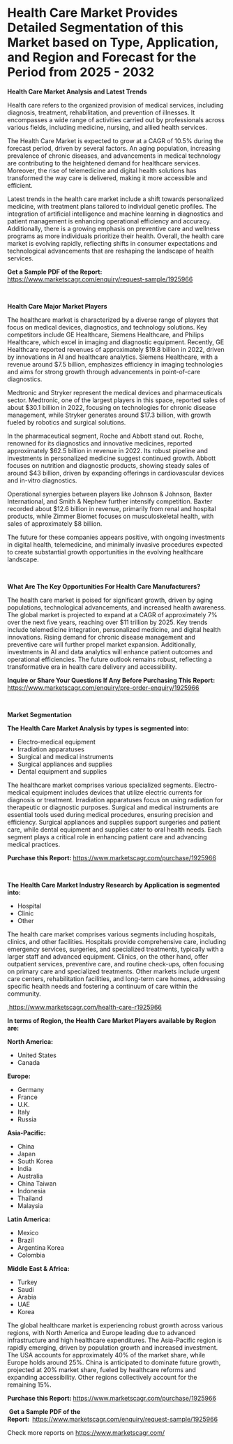 <p><h1>Health Care Market Provides Detailed Segmentation of this Market based on Type, Application, and Region and Forecast for the Period from 2025 - 2032</h1></p><p><strong>Health Care Market Analysis and Latest Trends</strong></p>
<p><p>Health care refers to the organized provision of medical services, including diagnosis, treatment, rehabilitation, and prevention of illnesses. It encompasses a wide range of activities carried out by professionals across various fields, including medicine, nursing, and allied health services.</p><p>The Health Care Market is expected to grow at a CAGR of 10.5% during the forecast period, driven by several factors. An aging population, increasing prevalence of chronic diseases, and advancements in medical technology are contributing to the heightened demand for healthcare services. Moreover, the rise of telemedicine and digital health solutions has transformed the way care is delivered, making it more accessible and efficient. </p><p>Latest trends in the health care market include a shift towards personalized medicine, with treatment plans tailored to individual genetic profiles. The integration of artificial intelligence and machine learning in diagnostics and patient management is enhancing operational efficiency and accuracy. Additionally, there is a growing emphasis on preventive care and wellness programs as more individuals prioritize their health. Overall, the health care market is evolving rapidly, reflecting shifts in consumer expectations and technological advancements that are reshaping the landscape of health services.</p></p>
<p><strong>Get a Sample PDF of the Report:&nbsp;</strong> <a href="https://www.marketscagr.com/enquiry/request-sample/1925966?utm_campaign=3124&utm_medium=2&utm_source=Github&utm_content=ia&utm_term=28032025&utm_id=health-care">https://www.marketscagr.com/enquiry/request-sample/1925966</a></p>
<p>&nbsp;</p>
<p><strong>Health Care Major Market Players</strong></p>
<p><p>The healthcare market is characterized by a diverse range of players that focus on medical devices, diagnostics, and technology solutions. Key competitors include GE Healthcare, Siemens Healthcare, and Philips Healthcare, which excel in imaging and diagnostic equipment. Recently, GE Healthcare reported revenues of approximately $19.8 billion in 2022, driven by innovations in AI and healthcare analytics. Siemens Healthcare, with a revenue around $7.5 billion, emphasizes efficiency in imaging technologies and aims for strong growth through advancements in point-of-care diagnostics.</p><p>Medtronic and Stryker represent the medical devices and pharmaceuticals sector. Medtronic, one of the largest players in this space, reported sales of about $30.1 billion in 2022, focusing on technologies for chronic disease management, while Stryker generates around $17.3 billion, with growth fueled by robotics and surgical solutions. </p><p>In the pharmaceutical segment, Roche and Abbott stand out. Roche, renowned for its diagnostics and innovative medicines, reported approximately $62.5 billion in revenue in 2022. Its robust pipeline and investments in personalized medicine suggest continued growth. Abbott focuses on nutrition and diagnostic products, showing steady sales of around $43 billion, driven by expanding offerings in cardiovascular devices and in-vitro diagnostics.</p><p>Operational synergies between players like Johnson & Johnson, Baxter International, and Smith & Nephew further intensify competition. Baxter recorded about $12.6 billion in revenue, primarily from renal and hospital products, while Zimmer Biomet focuses on musculoskeletal health, with sales of approximately $8 billion.</p><p>The future for these companies appears positive, with ongoing investments in digital health, telemedicine, and minimally invasive procedures expected to create substantial growth opportunities in the evolving healthcare landscape.</p></p>
<p>&nbsp;</p>
<p><strong>What Are The Key Opportunities For Health Care Manufacturers?</strong></p>
<p><p>The health care market is poised for significant growth, driven by aging populations, technological advancements, and increased health awareness. The global market is projected to expand at a CAGR of approximately 7% over the next five years, reaching over $11 trillion by 2025. Key trends include telemedicine integration, personalized medicine, and digital health innovations. Rising demand for chronic disease management and preventive care will further propel market expansion. Additionally, investments in AI and data analytics will enhance patient outcomes and operational efficiencies. The future outlook remains robust, reflecting a transformative era in health care delivery and accessibility.</p></p>
<p><strong>Inquire or Share Your Questions If Any Before Purchasing This Report:</strong> <a href="https://www.marketscagr.com/enquiry/pre-order-enquiry/1925966?utm_campaign=3124&utm_medium=2&utm_source=Github&utm_content=ia&utm_term=28032025&utm_id=health-care">https://www.marketscagr.com/enquiry/pre-order-enquiry/1925966</a></p>
<p>&nbsp;</p>
<p><strong>Market Segmentation</strong></p>
<p><strong>The Health Care Market Analysis by types is segmented into:</strong></p>
<p><ul><li>Electro-medical equipment</li><li>Irradiation apparatuses</li><li>Surgical and medical instruments</li><li>Surgical appliances and supplies</li><li>Dental equipment and supplies</li></ul></p>
<p><p>The healthcare market comprises various specialized segments. Electro-medical equipment includes devices that utilize electric currents for diagnosis or treatment. Irradiation apparatuses focus on using radiation for therapeutic or diagnostic purposes. Surgical and medical instruments are essential tools used during medical procedures, ensuring precision and efficiency. Surgical appliances and supplies support surgeries and patient care, while dental equipment and supplies cater to oral health needs. Each segment plays a critical role in enhancing patient care and advancing medical practices.</p></p>
<p><strong>Purchase this Report:&nbsp;</strong><a href="https://www.marketscagr.com/purchase/1925966?utm_campaign=3124&utm_medium=2&utm_source=Github&utm_content=ia&utm_term=28032025&utm_id=health-care">https://www.marketscagr.com/purchase/1925966</a></p>
<p>&nbsp;</p>
<p><strong>The Health Care Market Industry Research by Application is segmented into:</strong></p>
<p><ul><li>Hospital</li><li>Clinic</li><li>Other</li></ul></p>
<p><p>The health care market comprises various segments including hospitals, clinics, and other facilities. Hospitals provide comprehensive care, including emergency services, surgeries, and specialized treatments, typically with a larger staff and advanced equipment. Clinics, on the other hand, offer outpatient services, preventive care, and routine check-ups, often focusing on primary care and specialized treatments. Other markets include urgent care centers, rehabilitation facilities, and long-term care homes, addressing specific health needs and fostering a continuum of care within the community.</p></p>
<p><a href="https://www.marketscagr.com/health-care-r1925966?utm_campaign=3124&utm_medium=2&utm_source=Github&utm_content=ia&utm_term=28032025&utm_id=health-care">&nbsp;https://www.marketscagr.com/health-care-r1925966</a></p>
<p><strong>In terms of Region, the Health Care Market Players available by Region are:</strong></p>
<p>
    <p> <strong> North America: </strong>
        <ul>
            <li>United States</li>
            <li>Canada</li>
        </ul>
        </p> 
    <p> <strong> Europe: </strong>
        <ul>
            <li>Germany</li>
            <li>France</li>
            <li>U.K.</li>
            <li>Italy</li>
            <li>Russia</li>
        </ul>
        </p> 
    <p> <strong> Asia-Pacific: </strong>
        <ul>
            <li>China</li>
            <li>Japan</li>
            <li>South Korea</li>
            <li>India</li>
            <li>Australia</li>
            <li>China Taiwan</li>
            <li>Indonesia</li>
            <li>Thailand</li>
            <li>Malaysia</li>
        </ul>
        </p> 
    <p> <strong> Latin America: </strong>
        <ul>
            <li>Mexico</li>
            <li>Brazil</li>
            <li>Argentina Korea</li>
            <li>Colombia</li>
        </ul>
        </p> 
    <p> <strong> Middle East & Africa: </strong>
        <ul>
            <li>Turkey</li>
            <li>Saudi</li>
            <li>Arabia</li>
            <li>UAE</li>
            <li>Korea</li>
        </ul>
    </p>
    </p>
<p><p>The global healthcare market is experiencing robust growth across various regions, with North America and Europe leading due to advanced infrastructure and high healthcare expenditures. The Asia-Pacific region is rapidly emerging, driven by population growth and increased investment. The USA accounts for approximately 40% of the market share, while Europe holds around 25%. China is anticipated to dominate future growth, projected at 20% market share, fueled by healthcare reforms and expanding accessibility. Other regions collectively account for the remaining 15%.</p></p>
<p><strong>Purchase this Report: </strong><a href="https://www.marketscagr.com/purchase/1925966?utm_campaign=3124&utm_medium=2&utm_source=Github&utm_content=ia&utm_term=28032025&utm_id=health-care">https://www.marketscagr.com/purchase/1925966</a></p>
<p>&nbsp;<strong>Get a Sample PDF of the Report:&nbsp;&nbsp;</strong><a href="https://www.marketscagr.com/enquiry/request-sample/1925966?utm_campaign=3124&utm_medium=2&utm_source=Github&utm_content=ia&utm_term=28032025&utm_id=health-care">https://www.marketscagr.com/enquiry/request-sample/1925966</a></p>
<p><strong></strong></p>
<p>Check more reports on <a href="https://www.marketscagr.com/?utm_campaign=3124&utm_medium=2&utm_source=Github&utm_content=ia&utm_term=28032025&utm_id=health-care">https://www.marketscagr.com/</a></p>